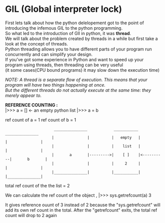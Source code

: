 # GIL (Global interpreter lock)
First lets talk about how the python delelopement got to the point of introducing the infemous GIL to the python programming.  
So what led to the introduction of GIl in python, it was **thread**.  
We will talk about the problem created by threads in a while but first take a look at the concept of threads.  
Python threading allows you to have different parts of your program run concurrently and can simplify your design.  
If you’ve got some experience in Python and want to speed up your program using threads, then threading can be very useful  
(it some cases(CPU bound programs) it may slow down the execution time)

*NOTE: A thread is a separate flow of execution. This means that your program will have two things happening at once.  
       But the different threads do not actually execute at the same time: they merely appear to.*  
       
**REFERENCE COUNTING :**  
|>>> a = []       <-        an empty python list
|>>> a = b

ref count of a = 1
ref count of b = 1

                          _______________            ___________             _______________   
                         |               |          |   empty   |           |               |  
                         |               |          |    list   |           |               |  
                         |       a       |--------->|    [ ]    |<----------|       b       |  
                         |               |          |     2     |           |               |  
                         |_______________|          |___________|           |_______________|                           
                          

total ref  count of the the list = 2

We can calculate the ref count of the object ,
|>>> sys.getrefcount(a)
    3
    
It gives reference ouunt of 3 instead of 2 because the "sys.getrefcount" will add its own ref count in the total.
After the "getrefcount" exits, the total ref count will drop to 2 again

